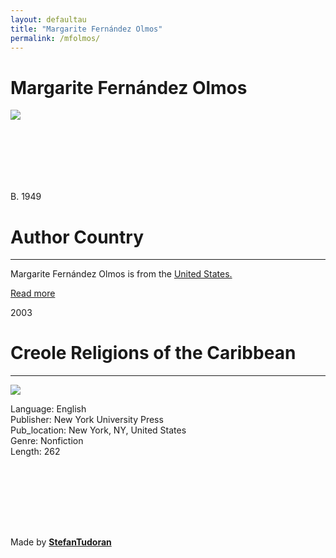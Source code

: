 ```yaml
---
layout: defaultau
title: "Margarite Fernández Olmos"
permalink: /mfolmos/
---
```

<!-- partial:index.partial.html -->
<div class="content">
    <h1>Margarite Fernández Olmos</h1>
    <div class="quote">
        <div><img src="https://t4.ftcdn.net/jpg/03/40/12/49/360_F_340124934_bz3pQTLrdFpH92ekknuaTHy8JuXgG7fi.jpg" class="logo"></div>
    </div>
    <div class="timeline">
        <div style="padding-bottom:100px;"></div>
        <div class="block">
            <div class="date right"><p class="right">B. 1949</p></div>
            <div class="dot"></div>
            <div class="left first">
            <div class="author_country">
                <h1>Author Country</h1><hr>
            <div class="aclocation"><p>Margarite Fernández Olmos is from the <a href="http://localhost:4000/1"> United States.</a></p></div>
              <div class="acreadmore">  <a href="https://ht.wikipedia.org/wiki/Margarite_Fern%C3%A1ndez_Olmos" target="_blank">Read more</a></div>
            </div>
            </div>
        </div>
       <div class="block">
            <div class="date right"><p class="right">2003</p></div>
            <div class="dot"></div>
            <div class="left hide">
                <h1>Creole Religions of the Caribbean</h1><hr>
                <p><img src="https://images-na.ssl-images-amazon.com/images/I/71F9gcGiyAL.jpg"></p>
                <p>
                Language: English<br/>
                Publisher: New York University Press<br/>
                Pub_location: New York, NY, United States<br/>
                Genre: Nonfiction<br/>
                Length: 262 </p>
            </div>
        </div>
        <div style="padding-bottom:100px;"></div>
    </div>
    <div id="footer">
        <p id="copyright">Made by&nbsp;<strong><a href="https://www.linkedin.com/in/nicolae-stefan-tudoran-b02291127/" target="_blank">StefanTudoran</a></strong></p>
    </div>
</div>
